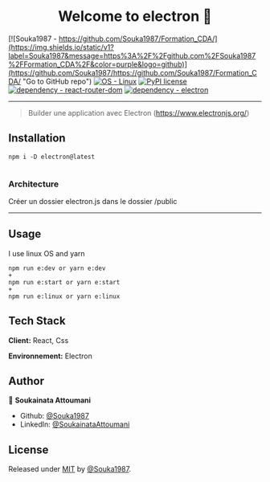 <h1 align="center">Welcome to electron 👋</h1>

[![Souka1987 - https://github.com/Souka1987/Formation_CDA/](https://img.shields.io/static/v1?label=Souka1987&message=https%3A%2F%2Fgithub.com%2FSouka1987%2FFormation_CDA%2F&color=purple&logo=github)](https://github.com/Souka1987/https://github.com/Souka1987/Formation_CDA/ "Go to GitHub repo")
[![OS - Linux](https://img.shields.io/badge/OS-Linux-blue?logo=linux&logoColor=white)](https://www.linux.org/ "Go to Linux homepage")
[![PyPI license](https://img.shields.io/pypi/l/ansicolortags.svg)](https://pypi.python.org/pypi/ansicolortags/)
[![dependency - react-router-dom](https://img.shields.io/badge/dependency-react--router--dom-blue)](https://www.npmjs.com/package/react-router-dom)
[![dependency - electron](https://img.shields.io/badge/dependency-electron-dark-blue)](https://www.npmjs.com/package/electron)

----------------------------------------


> Builder une application avec Electron (https://www.electronjs.org/)

## Installation

```
npm i -D electron@latest
  
```

### Architecture 

Créer un dossier electron.js dans le dossier /public

-----------------------------------------

## Usage
I use linux OS and yarn

```
npm run e:dev or yarn e:dev
+
npm run e:start or yarn e:start
+
npm run e:linux or yarn e:linux

```

## Tech Stack

**Client:** React, Css

**Environnement:** Electron


## Author

👤 **Soukainata Attoumani**

* Github: [@Souka1987](https://github.com/Souka1987)
* LinkedIn: [@SoukainataAttoumani](https://www.linkedin.com/in/soukainata-attoumani-39131b13b/)


## License

Released under [MIT](/LICENSE) by [@Souka1987](https://github.com/Souka1987).

